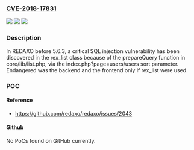 ### [CVE-2018-17831](https://cve.mitre.org/cgi-bin/cvename.cgi?name=CVE-2018-17831)
![](https://img.shields.io/static/v1?label=Product&message=n%2Fa&color=blue)
![](https://img.shields.io/static/v1?label=Version&message=n%2Fa&color=blue)
![](https://img.shields.io/static/v1?label=Vulnerability&message=n%2Fa&color=brighgreen)

### Description

In REDAXO before 5.6.3, a critical SQL injection vulnerability has been discovered in the rex_list class because of the prepareQuery function in core/lib/list.php, via the index.php?page=users/users sort parameter. Endangered was the backend and the frontend only if rex_list were used.

### POC

#### Reference
- https://github.com/redaxo/redaxo/issues/2043

#### Github
No PoCs found on GitHub currently.

